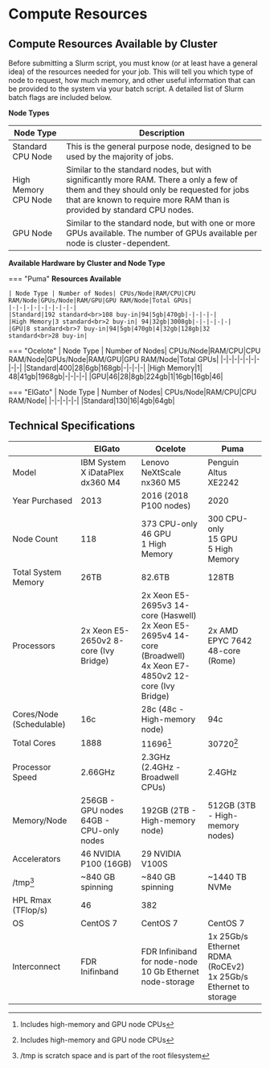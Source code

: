 # Compute Resources

## Compute Resources Available by Cluster

Before submitting a Slurm script, you must know (or at least have a general idea) of the resources needed for your job. This will tell you which type of node to request, how much memory, and other useful information that can be provided to the system via your batch script. A detailed list of Slurm batch flags are included below. 

**Node Types**

|Node Type|Description|
|-|-|
|Standard CPU Node|This is the general purpose node, designed to be used by the majority of jobs.|
|High Memory CPU Node|Similar to the standard nodes, but with significantly more RAM. There a only a few of them and they should only be requested for jobs that are known to require more RAM than is provided by standard CPU nodes.|
|GPU Node|Similar to the standard node, but with one or more GPUs available. The number of GPUs available per node is cluster-dependent.|

**Available Hardware by Cluster and Node Type**

=== "Puma"
    **Resources Available**
    
    | Node Type | Number of Nodes| CPUs/Node|RAM/CPU|CPU RAM/Node|GPUs/Node|RAM/GPU|GPU RAM/Node|Total GPUs|
    |-|-|-|-|-|-|-|-|-|
    |Standard|192 standard<br>108 buy-in|94|5gb|470gb|-|-|-|-|
    |High Memory|3 standard<br>2 buy-in| 94|32gb|3008gb|-|-|-|-|-|
    |GPU|8 standard<br>7 buy-in|94|5gb|470gb|4|32gb|128gb|32 standard<br>28 buy-in|
    
    
=== "Ocelote"
    | Node Type | Number of Nodes| CPUs/Node|RAM/CPU|CPU RAM/Node|GPUs/Node|RAM/GPU|GPU RAM/Node|Total GPUs|
    |-|-|-|-|-|-|-|-|-|
    |Standard|400|28|6gb|168gb|-|-|-|-|
    |High Memory|1| 48|41gb|1968gb|-|-|-|-|
    |GPU|46|28|8gb|224gb|1|16gb|16gb|46|
    
=== "ElGato"
    | Node Type | Number of Nodes| CPUs/Node|RAM/CPU|CPU RAM/Node|
    |-|-|-|-|-|
    |Standard|130|16|4gb|64gb|


## Technical Specifications

||ElGato|Ocelote|Puma|
|-|-|-|-|
|Model|IBM System X iDataPlex dx360 M4|Lenovo NeXtScale nx360 M5|Penguin Altus XE2242|
|Year Purchased|2013|2016 (2018 P100 nodes)|2020|
|Node Count|118|373 CPU-only<br>46 GPU<br>1 High Memory|300 CPU-only<br>15 GPU<br>5 High Memory<br>|
|Total System Memory|26TB|82.6TB|128TB|
|Processors|2x Xeon E5-2650v2 8-core (Ivy Bridge)|2x Xeon E5-2695v3 14-core (Haswell)<br>2x Xeon E5-2695v4 14-core (Broadwell)<br>4x Xeon E7-4850v2 12-core (Ivy Bridge)|2x AMD EPYC 7642 48-core (Rome)|
|Cores/Node (Schedulable)|16c|28c (48c - High-memory node)|94c|
|Total Cores|1888|11696[^1]|30720[^1]|
|Processor Speed|2.66GHz|2.3GHz (2.4GHz - Broadwell CPUs)|2.4GHz|
|Memory/Node|256GB - GPU nodes<br>64GB - CPU-only nodes|192GB (2TB - High-memory node)|512GB (3TB - High-memory nodes)|
|Accelerators|46 NVIDIA P100 (16GB)|29 NVIDIA V100S|
|/tmp[^2]|~840 GB spinning|~840 GB spinning|~1440 TB NVMe|
|HPL Rmax (TFlop/s)|46|382||
|OS|CentOS 7|CentOS 7|CentOS 7|
|Interconnect|FDR Inifinband|FDR Infiniband for node-node<br>10 Gb Ethernet node-storage|1x 25Gb/s Ethernet RDMA (RoCEv2)<br>1x 25Gb/s Ethernet to storage|

[^1]: Includes high-memory and GPU node CPUs
[^2]: /tmp is scratch space and is part of the root filesystem